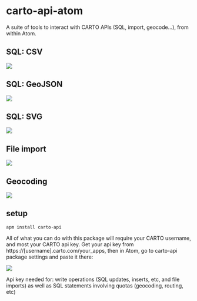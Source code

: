 # carto-api-atom
A suite of tools to interact with CARTO APIs (SQL, import, geocode...), from within Atom.

## SQL: CSV

<img src="https://nerik.github.io/carto-api-atom/documentation/atom1.gif" />

## SQL: GeoJSON

<img src="https://nerik.github.io/carto-api-atom/documentation/atom2.gif" />

## SQL: SVG

<img src="https://nerik.github.io/carto-api-atom/documentation/atom3.gif" />

## File import

<img src="https://nerik.github.io/carto-api-atom/documentation/atom-import.gif" />

## Geocoding

<img src="https://nerik.github.io/carto-api-atom/documentation/atom-geocode.gif" />

## setup

```
apm install carto-api
```

All of what you can do with this package will require your CARTO username, and most your CARTO api key.
Get your api key from https://[username].carto.com/your_apps, then in Atom, go to carto-api package settings and paste it there:

<img src="https://nerik.github.io/carto-api-atom/documentation/prefs.png" />

Api key needed for:
write operations (SQL updates, inserts, etc, and file imports) as well as SQL statements involving quotas (geocoding, routing, etc)

